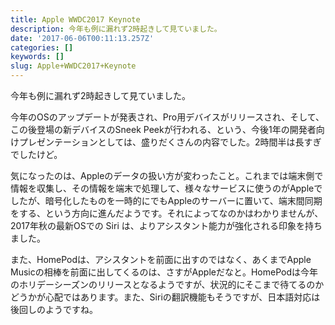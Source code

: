 ```yaml
---
title: Apple WWDC2017 Keynote
description: 今年も例に漏れず2時起きして見ていました。
date: '2017-06-06T00:11:13.257Z'
categories: []
keywords: []
slug: Apple+WWDC2017+Keynote
---
```

今年も例に漏れず2時起きして見ていました。

今年のOSのアップデートが発表され、Pro用デバイスがリリースされ、そして、この後登場の新デバイスのSneek Peekが行われる、という、今後1年の開発者向けプレゼンテーションとしては、盛りだくさんの内容でした。2時間半は長すぎでしたけど。

気になったのは、Appleのデータの扱い方が変わったこと。これまでは端末側で情報を収集し、その情報を端末で処理して、様々なサービスに使うのがAppleでしたが、暗号化したものを一時的にでもAppleのサーバーに置いて、端末間同期をする、という方向に進んだようです。それによってなのかはわかりませんが、2017年秋の最新OSでの Siri は、よりアシスタント能力が強化される印象を持ちました。

また、HomePodは、アシスタントを前面に出すのではなく、あくまでApple Musicの相棒を前面に出してくるのは、さすがAppleだなと。HomePodは今年のホリデーシーズンのリリースとなるようですが、状況的にそこまで待てるのかどうかが心配ではあります。また、Siriの翻訳機能もそうですが、日本語対応は後回しのようですね。